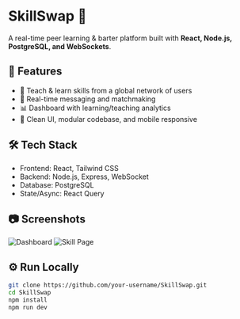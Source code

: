 # SkillSwap 🔄
A real-time peer learning & barter platform built with **React, Node.js, PostgreSQL, and WebSockets**.

## 🚀 Features
- 🔁 Teach & learn skills from a global network of users
- 💬 Real-time messaging and matchmaking
- 📊 Dashboard with learning/teaching analytics
- 🧠 Clean UI, modular codebase, and mobile responsive

## 🛠 Tech Stack
- Frontend: React, Tailwind CSS
- Backend: Node.js, Express, WebSocket
- Database: PostgreSQL
- State/Async: React Query

## 📷 Screenshots
![Dashboard](./screenshots/dashboard.png)
![Skill Page](./screenshots/skills.png)

## ⚙️ Run Locally
```bash
git clone https://github.com/your-username/SkillSwap.git
cd SkillSwap
npm install
npm run dev
